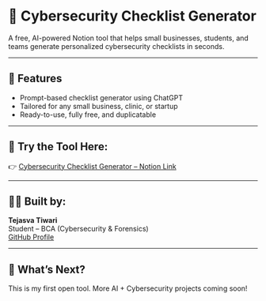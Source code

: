 # 🔐 Cybersecurity Checklist Generator

A free, AI-powered Notion tool that helps small businesses, students, and teams generate personalized cybersecurity checklists in seconds.

---

## 📌 Features
- Prompt-based checklist generator using ChatGPT
- Tailored for any small business, clinic, or startup
- Ready-to-use, fully free, and duplicatable

---

## 🚀 Try the Tool Here:
👉 [Cybersecurity Checklist Generator – Notion Link](https://tangible-roof-bcb.notion.site/Cybersecurity-Checklist-Generator-By-Tejasva-Tiwari-218934517ab5801281fee0780ae240a4?source=copy_link)

---

## 👨‍💻 Built by:
**Tejasva Tiwari**  
Student – BCA (Cybersecurity & Forensics)  
[GitHub Profile](https://github.com/tejasva-cyber)

---

## 🧠 What’s Next?
This is my first open tool. More AI + Cybersecurity projects coming soon!
